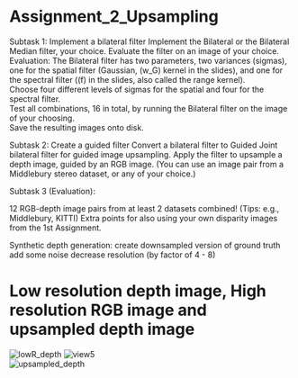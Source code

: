 # Assignment_2_Upsampling


Subtask 1: 
Implement a bilateral filter
Implement the Bilateral or the Bilateral Median filter, your choice.
Evaluate the filter on an image of your choice. 
Evaluation:  The Bilateral filter has two parameters, two variances (sigmas), one for the spatial filter (Gaussian, \(w_G\) kernel in the slides), and one for the spectral filter (\(f\) in the slides, also called the range kernel).      
Choose four different levels of sigmas for the spatial and four for the spectral filter.     
Test all combinations, 16 in total, by running the Bilateral filter on the image of your choosing.     
Save the resulting images onto disk.  

Subtask 2: Create a guided filter
Convert a bilateral filter to Guided Joint bilateral filter for guided image upsampling.
Apply the filter to upsample a depth image, guided by an RGB image. (You can use an image pair from a Middlebury stereo dataset, or any of your choice.)

Subtask 3 (Evaluation):

 12 RGB-depth image pairs from at least 2 datasets combined!
    (Tips: e.g., Middlebury, KITTI)
    Extra points for also using your own disparity images from the 1st Assignment.
     
 Synthetic depth generation:
        create downsampled version of ground truth
        add some noise
        decrease resolution (by factor of 4 - 8)
# Low resolution depth image, High resolution RGB image and upsampled depth image
![lowR_depth](https://user-images.githubusercontent.com/80226882/144677610-90f822fc-0622-48d5-b91c-9b1680bd63ae.PNG)
![view5](https://user-images.githubusercontent.com/80226882/144677627-8442980f-0178-4009-ac61-3e29ac69910f.png)     
![upsampled_depth](https://user-images.githubusercontent.com/80226882/144677721-41ce0ea6-c7be-4a43-a2d6-362b5f14b91f.PNG)

#
